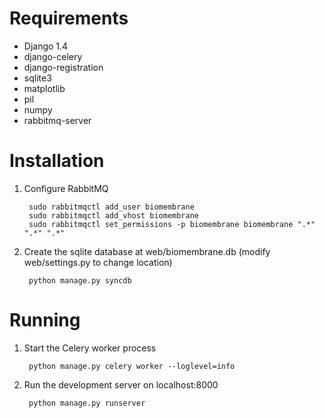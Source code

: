 Requirements
============

* Django 1.4
* django-celery
* django-registration
* sqlite3
* matplotlib
* pil
* numpy
* rabbitmq-server 

Installation
============

1. Configure RabbitMQ

        sudo rabbitmqctl add_user biomembrane
        sudo rabbitmqctl add_vhost biomembrane
        sudo rabbitmqctl set_permissions -p biomembrane biomembrane ".*" ".*" ".*"

2. Create the sqlite database at web/biomembrane.db (modify web/settings.py to change location)

        python manage.py syncdb

Running
=======

1. Start the Celery worker process

        python manage.py celery worker --loglevel=info

2. Run the development server on localhost:8000

        python manage.py runserver
